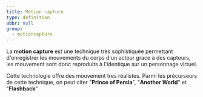 ```yaml
---
title: Motion capture
type: definition
abbr: null
group:
  - motioncapture
---
```

La **motion capture** est une technique très sophistiquée permettant d'enregistrer les mouvements du corps d'un acteur grace à des capteurs, les mouvement sont donc reproduits à l'identique sur un personnage virtuel.

Cette technologie offre des mouvement tres réalistes.
Parmi les précurseurs de cette technique, on peut citer "**Prince of Persia**", "**Another World**" et "**Flashback**"
